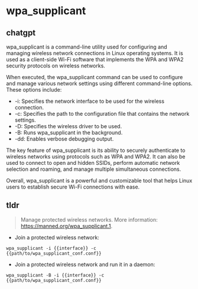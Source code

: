 # wpa_supplicant 
## chatgpt 
wpa_supplicant is a command-line utility used for configuring and managing wireless network connections in Linux operating systems. It is used as a client-side Wi-Fi software that implements the WPA and WPA2 security protocols on wireless networks.

When executed, the wpa_supplicant command can be used to configure and manage various network settings using different command-line options. These options include:

- -i: Specifies the network interface to be used for the wireless connection.
- -c: Specifies the path to the configuration file that contains the network settings.
- -D: Specifies the wireless driver to be used.
- -B: Runs wpa_supplicant in the background.
- -dd: Enables verbose debugging output.

The key feature of wpa_supplicant is its ability to securely authenticate to wireless networks using protocols such as WPA and WPA2. It can also be used to connect to open and hidden SSIDs, perform automatic network selection and roaming, and manage multiple simultaneous connections.

Overall, wpa_supplicant is a powerful and customizable tool that helps Linux users to establish secure Wi-Fi connections with ease. 

## tldr 
 
> Manage protected wireless networks.
> More information: <https://manned.org/wpa_supplicant.1>.

- Join a protected wireless network:

`wpa_supplicant -i {{interface}} -c {{path/to/wpa_supplicant_conf.conf}}`

- Join a protected wireless network and run it in a daemon:

`wpa_supplicant -B -i {{interface}} -c {{path/to/wpa_supplicant_conf.conf}}`
